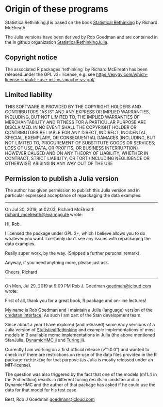 # Origin of these programs


StatisticalRethinking.jl is based on the book [Statistical Rethinking](https://xcelab.net/rm/statistical-rethinking/) by Richard McElreath.

The Julia versions have been derived by Rob Goedman and are contained in the in github organization [StatisticalRethinkingJulia](https://github.com/StatisticalRethinkingJulia). 

## Copyright notice

The associated R packages 'rethinking` by Richard McElreath has been released under the GPL v3+ license, e.g. see https://exygy.com/which-license-should-i-use-mit-vs-apache-vs-gpl/

##  Limited liability

THIS SOFTWARE IS PROVIDED BY THE COPYRIGHT HOLDERS AND CONTRIBUTORS "AS IS" AND ANY EXPRESS OR IMPLIED WARRANTIES, INCLUDING, BUT NOT LIMITED TO, THE IMPLIED WARRANTIES OF MERCHANTABILITY AND FITNESS FOR A PARTICULAR PURPOSE ARE DISCLAIMED. IN NO EVENT SHALL THE COPYRIGHT HOLDER OR CONTRIBUTORS BE LIABLE FOR ANY DIRECT, INDIRECT, INCIDENTAL, SPECIAL, EXEMPLARY, OR CONSEQUENTIAL DAMAGES (INCLUDING, BUT NOT LIMITED TO, PROCUREMENT OF SUBSTITUTE GOODS OR SERVICES; LOSS OF USE, DATA, OR PROFITS; OR BUSINESS INTERRUPTION) HOWEVER CAUSED AND ON ANY THEORY OF LIABILITY, WHETHER IN CONTRACT, STRICT LIABILITY, OR TORT (INCLUDING NEGLIGENCE OR OTHERWISE) ARISING IN ANY WAY OUT OF THE USE 

## Permission to publish a Julia version

The author has given permission to publish this Julia version and in particular expressed acceptance of repackaging the data examples:

-------------------


On Jul 30, 2019, at 02:03, Richard McElreath <richard_mcelreath@eva.mpg.de> wrote:

Hi, Rob.

I licensed the package under GPL 3+, which I believe allows you to do
whatever you want. I certainly don't see any issues with repackaging
the data examples.

Really super work, by the way. (Snipped a further personal remark).

Anyway, if you need anything more, please just ask.

Cheers,
Richard

-------------------

On Mon, Jul 29, 2019 at 9:09 PM Rob J. Goedman <goedman@icloud.com> wrote:

First of all, thank you for a great book, R package and on-line lectures!

My name is Rob Goedman and I maintain a Julia (language) version of 
the [cmdstan interface](https://github.com/StanJulia). As such I 
am part of the Stan development team.

Since about a year I have explored (and released) some early versions 
of a Julia version of [StatisticalRethinking](https://github.com/StatisticalRethinkingJulia) and example 
implementations of most models in 3 available mcmc implementations 
in Julia  (the above mentioned StanJulia, [DynamicHMC.jl](https://github.com/tpapp/DynamicHMC.jl) and [Turing.jl](https://github.com/TuringLang/AdvancedHMC.jl)).

Currently I am working on a first official release (v”1.0.0”) and wanted
to check in if there are restrictions on re-use of the data files provided 
in the R package `rethinking` for that purpose (as Julia is mostly released 
under an MIT-license).

The question was also triggered by the fact that one of the models 
(m11.4 in the 2nd edition) results in different tuning results in 
cmdstan and in DynamicHMC and the author of that package has asked 
if he could use the data for that model for his test case.

Best,
Rob J Goedman
goedman@icloud.com
